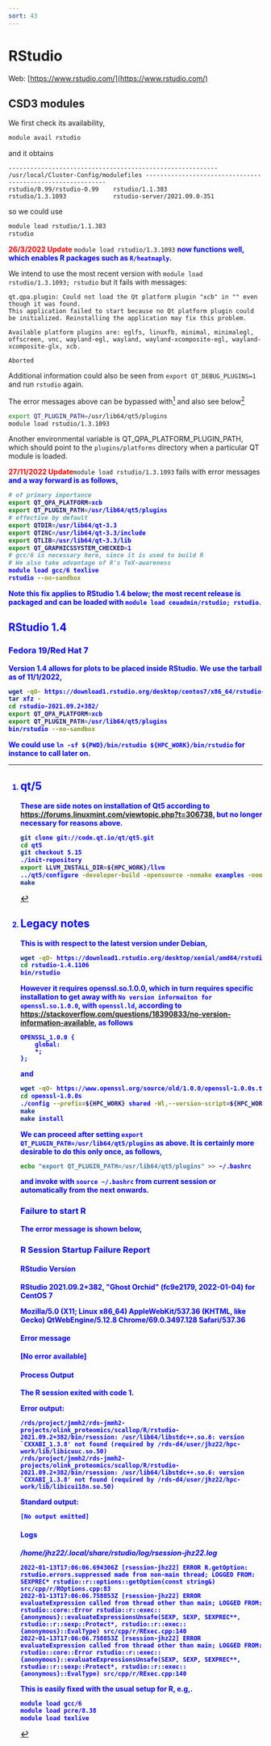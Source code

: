 ```yaml
---
sort: 43
---
```


# RStudio

Web: [https://www.rstudio.com/](https://www.rstudio.com/)

## CSD3 modules

We first check its availability,

```bash
module avail rstudio
```

and it obtains

```
---------------------------------------------------------- /usr/local/Cluster-Config/modulefiles -----------------------------------------------------------
rstudio/0.99/rstudio-0.99    rstudio/1.1.383              rstudio/1.3.1093             rstudio-server/2021.09.0-351
```

so we could use

```bash
module load rstudio/1.1.383
rstudio
```

<font color="red"><b>26/3/2022 Update</b></font> `module load rstudio/1.3.1093` <font color="blue"><b>now functions well, which enables R packages such as `R/heatmaply`.</b></font>

We intend to use the most recent version with `module load rstudio/1.3.1093; rstudio` but it fails with messages:

```
qt.qpa.plugin: Could not load the Qt platform plugin "xcb" in "" even though it was found.
This application failed to start because no Qt platform plugin could be initialized. Reinstalling the application may fix this problem.

Available platform plugins are: eglfs, linuxfb, minimal, minimalegl, offscreen, vnc, wayland-egl, wayland, wayland-xcomposite-egl, wayland-xcomposite-glx, xcb.

Aborted
```

Additional information could also be seen from `export QT_DEBUG_PLUGINS=1` and run `rstudio` again.

The error messages above can be bypassed with[^qt5] and also see below[^legacy]

```bash
export QT_PLUGIN_PATH=/usr/lib64/qt5/plugins
module load rstudio/1.3.1093
```

Another environmental variable is QT_QPA_PLATFORM_PLUGIN_PATH, which should point to the `plugins/platforms` directory when a particular QT module is loaded.

<font color="red"><b>27/11/2022 Update</b></font>`module load rstudio/1.3.1093` fails with error messages <font color="blue"><b> and a way forward is as follows,

```bash
# of primary importance
export QT_QPA_PLATFORM=xcb
export QT_PLUGIN_PATH=/usr/lib64/qt5/plugins
# effective by default
export QTDIR=/usr/lib64/qt-3.3
export QTINC=/usr/lib64/qt-3.3/include
export QTLIB=/usr/lib64/qt-3.3/lib
export QT_GRAPHICSSYSTEM_CHECKED=1
# gcc/6 is necessary here, since it is used to build R
# We also take advantage of R's TeX-awareness
module load gcc/6 texlive
rstudio --no-sandbox
```

Note this fix applies to RStudio 1.4 below; the most recent release is packaged and can be loaded with `module load ceuadmin/rstudio; rstudio`.

## RStudio 1.4

### Fedora 19/Red Hat 7

Version 1.4 allows for plots to be placed inside RStudio. We use the tarball as of 11/1/2022,

```bash
wget -qO- https://download1.rstudio.org/desktop/centos7/x86_64/rstudio-2021.09.2-382-x86_64-fedora.tar.gz | \
tar xfz -
cd rstudio-2021.09.2+382/
export QT_QPA_PLATFORM=xcb
export QT_PLUGIN_PATH=/usr/lib64/qt5/plugins
bin/rstudio --no-sandbox
```

We could use `ln -sf ${PWD}/bin/rstudio ${HPC_WORK}/bin/rstudio` for instance to call later on.

[^legacy]:

    ## Legacy notes

    This is with respect to the latest version under Debian,

    ```bash
    wget -qO- https://download1.rstudio.org/desktop/xenial/amd64/rstudio-1.4.1106-amd64-debian.tar.gz | tar xfz -
    cd rstudio-1.4.1106
    bin/rstudio
    ```

    However it requires openssl.so.1.0.0, which in turn requires specific installation to get away with `No version informaiton for openssl.so.1.0.0`, with `openssl.ld`, according to https://stackoverflow.com/questions/18390833/no-version-information-available, as follows

    ```
    OPENSSL_1.0.0 {
        global:
        *;
    };
    ```

    and

    ```bash
    wget -qO- https://www.openssl.org/source/old/1.0.0/openssl-1.0.0s.tar.gz | tar xfz -
    cd openssl-1.0.0s
    ./config --prefix=${HPC_WORK} shared -Wl,--version-script=${HPC_WORK}/openssl-1.0.0s/openssl.ld
    make
    make install
    ```

    We can proceed after setting `export QT_PLUGIN_PATH=/usr/lib64/qt5/plugins` as above. It is certainly more desirable to do this only once, as follows,

    ```bash
    echo "export QT_PLUGIN_PATH=/usr/lib64/qt5/plugins" >> ~/.bashrc
    ```

    and invoke with `source ~/.bashrc` from current session or automatically from the next onwards.

    ### Failure to start R

    The error message is shown below,

    ### R Session Startup Failure Report

    #### RStudio Version

    RStudio 2021.09.2+382, "Ghost Orchid" (fc9e2179, 2022-01-04) for CentOS 7

    Mozilla/5.0 (X11; Linux x86_64) AppleWebKit/537.36 (KHTML, like Gecko) QtWebEngine/5.12.8 Chrome/69.0.3497.128 Safari/537.36

    #### Error message

    [No error available]

    #### Process Output

    The R session exited with code 1.

    Error output:

    ```
    /rds/project/jmmh2/rds-jmmh2-projects/olink_proteomics/scallop/R/rstudio-2021.09.2+382/bin/rsession: /usr/lib64/libstdc++.so.6: version `CXXABI_1.3.8' not found (required by /rds-d4/user/jhz22/hpc-work/lib/libicuuc.so.50)
    /rds/project/jmmh2/rds-jmmh2-projects/olink_proteomics/scallop/R/rstudio-2021.09.2+382/bin/rsession: /usr/lib64/libstdc++.so.6: version `CXXABI_1.3.8' not found (required by /rds-d4/user/jhz22/hpc-work/lib/libicui18n.so.50)
    ```

    Standard output:

    ```
    [No output emitted]
    ```

    #### Logs

    _/home/jhz22/.local/share/rstudio/log/rsession-jhz22.log_

    ```
    2022-01-13T17:06:06.694306Z [rsession-jhz22] ERROR R.getOption: rstudio.errors.suppressed made from non-main thread; LOGGED FROM: SEXPREC* rstudio::r::options::getOption(const string&) src/cpp/r/ROptions.cpp:83
    2022-01-13T17:06:06.758853Z [rsession-jhz22] ERROR evaluateExpression called from thread other than main; LOGGED FROM: rstudio::core::Error rstudio::r::exec::{anonymous}::evaluateExpressionsUnsafe(SEXP, SEXP, SEXPREC**, rstudio::r::sexp::Protect*, rstudio::r::exec::{anonymous}::EvalType) src/cpp/r/RExec.cpp:140
    2022-01-13T17:06:06.758853Z [rsession-jhz22] ERROR evaluateExpression called from thread other than main; LOGGED FROM: rstudio::core::Error rstudio::r::exec::{anonymous}::evaluateExpressionsUnsafe(SEXP, SEXP, SEXPREC**, rstudio::r::sexp::Protect*, rstudio::r::exec::{anonymous}::EvalType) src/cpp/r/RExec.cpp:140
    ```

    This is easily fixed with the usual setup for R, e.g,.

    ```bash
    module load gcc/6
    module load pcre/8.38
    module load texlive
    ```

[^qt5]:

    ## qt/5

    These are side notes on installation of Qt5 according to https://forums.linuxmint.com/viewtopic.php?t=306738, but no longer necessary for reasons above.

    ```bash
    git clone git://code.qt.io/qt/qt5.git
    cd qt5
    git checkout 5.15
    ./init-repository
    export LLVM_INSTALL_DIR=${HPC_WORK}/llvm
    ../qt5/configure -developer-build -opensource -nomake examples -nomake tests -Wno-unused-function -Wno-pragmas -Wno-unused-result -Wno-attributes
    make
    ```
